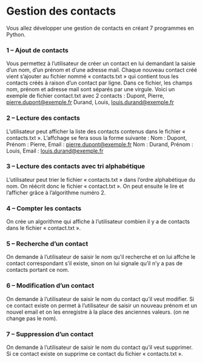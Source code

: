 # Gestion des contacts
Vous allez développer une gestion de contacts en créant 7 programmes en Python.
### 1 – Ajout de contacts

Vous permettez à l’utilisateur de créer un contact en lui demandant la saisie d’un nom, d’un
prénom et d’une adresse mail. Chaque nouveau contact créé vient s’ajouter au fichier nommé
« contacts.txt » qui contient tous les contacts créés à raison d’un contact par ligne.
Dans ce fichier, les champs nom, prénom et adresse mail sont séparés par une virgule.
Voici un exemple de fichier contact.txt avec 2 contacts :
Dupont, Pierre, pierre.dupont@exemple.fr
Durand, Louis, louis.durand@exemple.fr
### 2 – Lecture des contacts

L’utilisateur peut afficher la liste des contacts contenus dans le fichier « contacts.txt ».
L’affchage se fera sous la forme suivante :
Nom : Dupont, Prénom : Pierre, Email : pierre.dupont@exemple.fr
Nom : Durand, Prénom : Louis, Email : louis.durand@exemple.fr
### 3 – Lecture des contacts avec tri alphabétique

L’utilisateur peut trier le fichier « contacts.txt » dans l’ordre alphabétique du nom.
On réécrit donc le fichier « contact.txt ».
On peut ensuite le lire et l’afficher grâce à l’algorithme numéro 2.
### 4 – Compter les contacts

On crée un algorithme qui affiche à l’utilisateur combien il y a de contacts dans le fichier
« contact.txt ».
### 5 – Recherche d’un contact
On demande à l’utilisateur de saisir le nom qu’il recherche et on lui affche le contact
correspondant s’il existe, sinon on lui signale qu’il n’y a pas de contacts portant ce nom.
### 6 – Modification d’un contact
On demande à l’utilisateur de saisir le nom du contact qu’il veut modifier.
Si ce contact existe on permet à l’utilisateur de saisir un nouveau prénom et un nouvel email et
on les enregistre à la place des anciennes valeurs. (on ne change pas le nom).
### 7 – Suppression d’un contact
On demande à l’utilisateur de saisir le nom du contact qu’il veut supprimer.
Si ce contact existe on supprime ce contact du fichier « contacts.txt ».